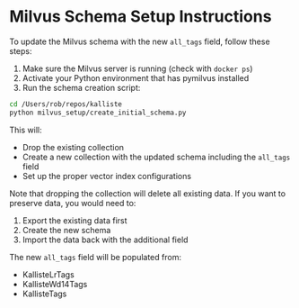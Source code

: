 # Milvus Schema Setup Instructions

To update the Milvus schema with the new `all_tags` field, follow these steps:

1. Make sure the Milvus server is running (check with `docker ps`)
2. Activate your Python environment that has pymilvus installed
3. Run the schema creation script:

```bash
cd /Users/rob/repos/kalliste
python milvus_setup/create_initial_schema.py
```

This will:
- Drop the existing collection
- Create a new collection with the updated schema including the `all_tags` field
- Set up the proper vector index configurations

Note that dropping the collection will delete all existing data. If you want to preserve data, you would need to:
1. Export the existing data first
2. Create the new schema
3. Import the data back with the additional field

The new `all_tags` field will be populated from:
- KallisteLrTags
- KallisteWd14Tags 
- KallisteTags